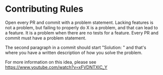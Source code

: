 # Contributing Rules

Open every PR and commit with a problem statement. Lacking features is not
a problem, but failing to properly do X is a problem, and that can lead to
a feature. It is a problem when there are no tests for a feature. Every PR and
commit must have a problem statement.

The second paragraph in a commit should start "Solution: " and that's where you
have a written description of how you solve the problem.

For more information on this idea, please see
https://www.youtube.com/watch?v=xFVDNTXIC_Y
